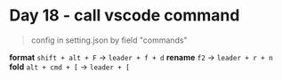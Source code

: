 <!--
 * @Author: Ada J
 * @Date: 2022-06-22 22:08:08
 * @LastEditTime: 2022-06-22 23:01:11
 * @Description: 
-->
# Day 18 - call vscode command

> config in setting.json by field "commands"

**format**
`shift + alt + F` -> `leader + f + d`
**rename**
`f2` -> `leader + r + n` 
**fold**
`alt + cmd + [` -> `leader + [`

